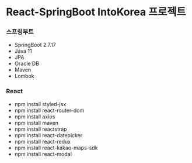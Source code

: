 # React-SpringBoot IntoKorea 프로젝트

### 스프링부트
- SpringBoot 2.7.17
- Java 11
- JPA
- Oracle DB
- Maven
- Lombok

### React
- npm install styled-jsx
- npm install react-router-dom
- npm install axios
- npm install maven
- npm install reactstrap
- npm install react-datepicker
- npm install react-redux
- npm install react-kakao-maps-sdk
- npm install react-modal